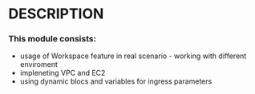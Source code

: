 # DESCRIPTION
### This module consists: 
  * usage of Workspace feature in real scenario - working with different enviroment
  * impleneting VPC and EC2
  * using dynamic blocs and variables for ingress parameters
